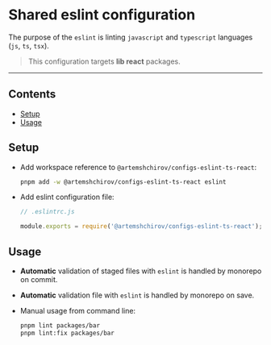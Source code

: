 # Shared eslint configuration

The purpose of the `eslint` is linting `javascript` and `typescript` languages (`js`, `ts`, `tsx`).

> This configuration targets **lib react** packages.

---

## Contents

- [Setup](#setup)
- [Usage](#usage)

## Setup

- Add workspace reference to `@artemshchirov/configs-eslint-ts-react`:

  ```sh
  pnpm add -w @artemshchirov/configs-eslint-ts-react eslint
  ```

- Add eslint configuration file:

  ```js
  // .eslintrc.js

  module.exports = require('@artemshchirov/configs-eslint-ts-react');
  ```

## Usage

- **Automatic** validation of staged files with `eslint` is handled by monorepo on commit.
- **Automatic** validation file with `eslint` is handled by monorepo on save.
- Manual usage from command line:

  ```sh
  pnpm lint packages/bar
  pnpm lint:fix packages/bar
  ```
